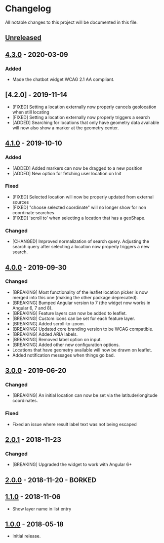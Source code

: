 # Changelog

All notable changes to this project will be documented in this file.

## [Unreleased]

<!--
"### Added" for new features.
"### Changed" for changes in existing functionality.
"### Deprecated" for soon-to-be removed features.
"### Removed" for now removed features.
"### Fixed" for any bug fixes.
"### Security" in case of vulnerabilities.
-->

## [4.3.0] - 2020-03-09

### Added
- Made the chatbot widget WCAG 2.1 AA compliant.


## [4.2.0] - 2019-11-14

- [FIXED] Setting a location externally now properly cancels geolocation when still locating
- [FIXED] Setting a location externally now properly triggers a search
- [ADDED] Searching for locations that only have geometry data available will now also show a marker at the geometry center.


## [4.1.0] - 2019-10-10

### Added
- [ADDED] Added markers can now be dragged to a new position
- [ADDED] New option for fetching user location on Init

### Fixed
- [FIXED] Selected location will now be properly updated from external sources
- [FIXED] "choose selected coordinate" will no longer show for non coordinate searches
- [FIXED] 'scroll to' when selecting a location that has a geoShape.

### Changed
- [CHANGED] Improved normalization of search query. Adjusting the search query after selecting a location now properly triggers a new search.


## [4.0.0] - 2019-09-30

### Changed
- [BREAKING] Most functionality of the leaflet location picker is now merged into this one (making the other package deprecated).
- [BREAKING] Bumped Angular version to 7 (the widget now works in Angular 6, 7 and 8).
- [BREAKING] Feature layers can now be added to leaflet.
- [BREAKING] Custom icons can be set for each feature layer.
- [BREAKING] Added scroll-to-zoom.
- [BREAKING] Updated core branding version to be WCAG compatible.
- [BREAKING] Added ARIA labels.
- [BREAKING] Removed label option on input.
- [BREAKING] Added other new configuration options.
- Locations that have geometry available will now be drawn on leaflet.
- Added notification messages when things go bad.


## [3.0.0] - 2019-06-20

### Changed
- [BREAKING] An initial location can now be set via the latitude/longitude coordinates.

### Fixed
- Fixed an issue where result label text was not being escaped


## [2.0.1] - 2018-11-23

### Changed
- [BREAKING] Upgraded the widget to work with Angular 6+


## [2.0.0] - 2018-11-20 - BORKED


## [1.1.0] - 2018-11-06

- Show layer name in list entry

## [1.0.0] - 2018-05-18

- Initial release.

[Unreleased]: https://github.com/digipolisantwerp/location-picker_widget_angular/compare/v4.3.0...HEAD
[4.3.0]: https://github.com/digipolisantwerp/location-picker_widget_angular/compare/v4.2.0...v4.3.0
[4.1.0]: https://github.com/digipolisantwerp/location-picker_widget_angular/compare/v4.0.0...v4.1.0
[4.0.0]: https://github.com/digipolisantwerp/location-picker_widget_angular/compare/v3.0.0...v4.0.0
[3.0.0]: https://github.com/digipolisantwerp/location-picker_widget_angular/compare/v2.0.1...v3.0.0
[2.0.1]: https://github.com/digipolisantwerp/location-picker_widget_angular/compare/v2.0.0...v2.0.1
[2.0.0]: https://github.com/digipolisantwerp/location-picker_widget_angular/compare/v1.1.0...v2.0.0
[1.1.0]: https://github.com/digipolisantwerp/location-picker_widget_angular/compare/v1.0.0...v1.1.0
[1.0.0]: https://github.com/digipolisantwerp/location-picker_widget_angular/compare/v0.0.1...v1.0.0
